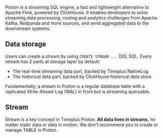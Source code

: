 Proton is a streaming SQL engine, a fast and lightweight alternative to Apache Flink, powered by ClickHouse.
It enables developers to solve streaming data processing, routing and analytics challenges from Apache Kafka,
Redpanda and more sources, and send aggregated data to the downstream systems.

## Data storage

Users can create a stream by using `CREATE STREAM ...` DDL SQL.
Every stream has 2 parts at storage layer by default:

- The real-time streaming data part, backed by Timeplus NativeLog
- The historical data part, backed by ClickHouse historical data store.

Fundamentally, a stream in Proton is a regular database table with a replicated Write-Ahead-Log (WAL)
in front but is streaming queryable.

## Stream

Stream is a key concept in Timeplus Proton. **All data lives in streams**, no matter static data or data in motion.
We don't recommend you to create or manage TABLE in Proton.

